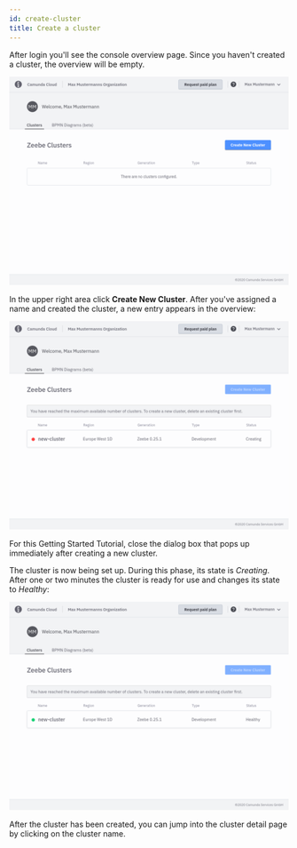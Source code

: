 ```yaml
---
id: create-cluster
title: Create a cluster
---
```


After login you'll see the console overview page. Since you haven't created a cluster, the overview will be empty.

![cluster-creating](./img/cluster-overview-empty.png)

In the upper right area click **Create New Cluster**. After you've assigned a name and created the cluster, a new entry appears in the overview:

![cluster-creating](./img/cluster-overview-new-cluster-creating.png)

For this Getting Started Tutorial, close the dialog box that pops up immediately after creating a new cluster.

The cluster is now being set up. During this phase, its state is _Creating_. After one or two minutes the cluster is ready for use and changes its state to _Healthy_:

![cluster-healthy](./img/cluster-overview-new-cluster-healthy.png)

After the cluster has been created, you can jump into the cluster detail page by clicking on the cluster name.
